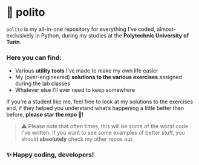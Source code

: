# 🌙 polito
`polito` is my all-in-one repository for everything I’ve coded, almost-exclusively in Python, during my studies at the **Polytechnic University of Turin**.

### Here you can find:
- Various **utility tools** I’ve made to make my own life easier
- My (over-engineered) **solutions to the various exercises** assigned during the lab classes
- Whatever else I’ll ever need to keep somewhere

If you’re a student like me, feel free to look at my solutions to the exercises and, if they helped you understand what’s happening a little better than before, **please star the repo 🌟!**
> ⚠️ Please note that often times, this will be some of the _worst_ code I've written. If you want to see some examples of better stuff, you should **absolutely** check my other repos out.

### ✨ Happy coding, developers!
